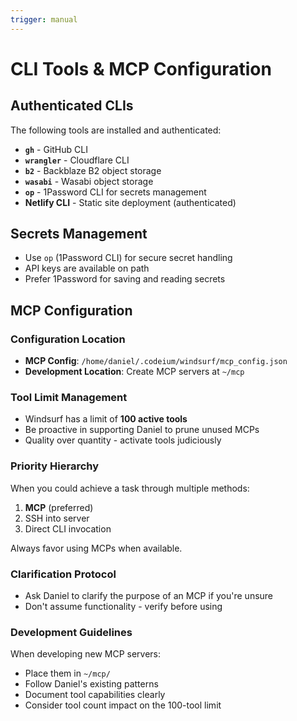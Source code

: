 ```yaml
---
trigger: manual
---
```


# CLI Tools & MCP Configuration

## Authenticated CLIs
The following tools are installed and authenticated:

- **`gh`** - GitHub CLI
- **`wrangler`** - Cloudflare CLI
- **`b2`** - Backblaze B2 object storage
- **`wasabi`** - Wasabi object storage
- **`op`** - 1Password CLI for secrets management
- **Netlify CLI** - Static site deployment (authenticated)

## Secrets Management
- Use `op` (1Password CLI) for secure secret handling
- API keys are available on path
- Prefer 1Password for saving and reading secrets

## MCP Configuration

### Configuration Location
- **MCP Config**: `/home/daniel/.codeium/windsurf/mcp_config.json`
- **Development Location**: Create MCP servers at `~/mcp`

### Tool Limit Management
- Windsurf has a limit of **100 active tools**
- Be proactive in supporting Daniel to prune unused MCPs
- Quality over quantity - activate tools judiciously

### Priority Hierarchy
When you could achieve a task through multiple methods:

1. **MCP** (preferred)
2. SSH into server
3. Direct CLI invocation

Always favor using MCPs when available.

### Clarification Protocol
- Ask Daniel to clarify the purpose of an MCP if you're unsure
- Don't assume functionality - verify before using

### Development Guidelines
When developing new MCP servers:
- Place them in `~/mcp/`
- Follow Daniel's existing patterns
- Document tool capabilities clearly
- Consider tool count impact on the 100-tool limit